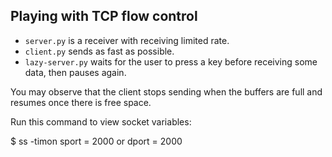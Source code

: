 Playing with TCP flow control
-----------------------------

- `server.py` is a receiver with receiving limited rate.
- `client.py` sends as fast as possible.
- `lazy-server.py` waits for the user to press a key before receiving some data, then pauses again.

You may observe that the client stops sending when the buffers are full and resumes once there is free space.

Run this command to view socket variables:

$ ss -timon sport = 2000 or dport = 2000
